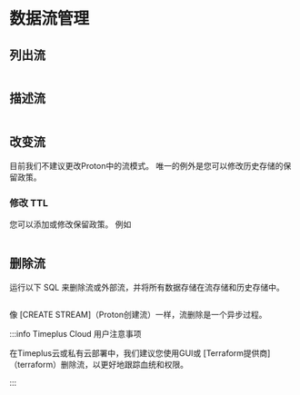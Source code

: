# 数据流管理

## 列出流

```sql
```

## 描述流

```sql
```

## 改变流

目前我们不建议更改Proton中的流模式。 唯一的例外是您可以修改历史存储的保留政策。

### 修改 TTL

您可以添加或修改保留政策。 例如

```sql
```

## 删除流

运行以下 SQL 来删除流或外部流，并将所有数据存储在流存储和历史存储中。

```sql
```

像 [CREATE STREAM]（Proton创建流）一样，流删除是一个异步过程。

:::info Timeplus Cloud 用户注意事项

在Timeplus云或私有云部署中，我们建议您使用GUI或 [Terraform提供商]（terraform）删除流，以更好地跟踪血统和权限。

:::
